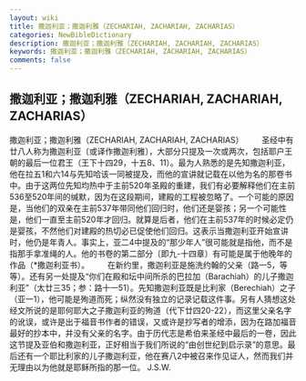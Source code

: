 ```yaml
---
layout: wiki
title: 撒迦利亚；撒迦利雅（ZECHARIAH, ZACHARIAH, ZACHARIAS）
categories: NewBibleDictionary
description: 撒迦利亚；撒迦利雅（ZECHARIAH, ZACHARIAH, ZACHARIAS）
keywords: 撒迦利亚；撒迦利雅（ZECHARIAH, ZACHARIAH, ZACHARIAS）
comments: false
---
```


## 撒迦利亚；撒迦利雅（ZECHARIAH, ZACHARIAH, ZACHARIAS）



撒迦利亚；撒迦利雅（ZECHARIAH, ZACHARIAH,
ZACHARIAS）
　　圣经中有廿八人称为撒迦利亚〔或译作撒迦利雅〕，大部分只提及一次或两次，包括耶户王朝的最后一位君王（王下十四29，十五8、11）。最为人熟悉的是先知撒迦利亚，他在拉五1和六14与先知哈该一同被提及，而他的宣讲就记载在以他为名的那卷书中。由于这两位先知均热中于主前520年圣殿的重建，我们有必要解释他们在主前536至520年间的缄默，因为在这段期间，建殿的工程被忽略了。一个可能的原因是，当他们的双亲在主前537年带同他们回归时，他们还是婴孩；另一个可能性是，他们一直至主前520年才回归。就算是后者，他们在主前537年的时候必定仍是婴孩，不然他们对建殿的热切必已促使他们回归。这表示当撒迦利亚开始宣讲时，他仍是年青人。事实上，亚二4中提及的“那少年人”很可能就是指他，而不是指那手拿准绳的人。他的书卷的第二部分〔即九-十四章〕有可能是属于他晚年的作品（*撒迦利亚书）。
　　在新约里，撒迦利亚是施洗约翰的父亲（路一5，等等）。还有另一处提及“你们在殿和坛中间所杀的巴拉加（Barachiah）的儿子撒迦利亚”（太廿三35；参：路十一51）。先知撒迦利亚既是比利家（Berechiah）之子（亚一1），他可能是殉道而死；纵然没有独立的记录记载这件事。另有人猜想这处经文所说的是耶何耶大之子撒迦利亚的殉道（代下廿四20-22），而这里父亲名字的讹误，或许是出于福音书作者的错误，又或许是抄写者的增添，因为在路加福音最好的抄本中，并没有父亲的名字。由于历代志是希伯来圣经中最后的一卷，因此这节提及亚伯和撒迦利亚，正好相当于我们所说的“由创世纪到启示录”的意思。最后还有一个耶比利家的儿子撒迦利亚，他在赛八2中被召来作见证人，然而我们并无理由以为他就是耶稣所指的那一位。
J.S.W.




